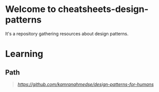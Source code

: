 # Welcome to cheatsheets-design-patterns

It's a repository gathering resources about design patterns.

# Learning
## Path
> _https://github.com/kamranahmedse/design-patterns-for-humans_
